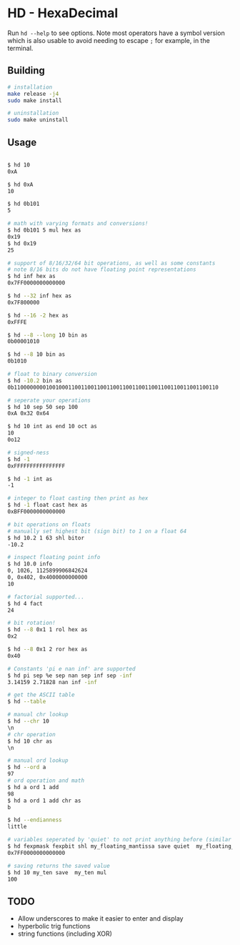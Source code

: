 # HD - HexaDecimal
Run `hd --help` to see options. Note most operators have a symbol version which is also usable to avoid needing to escape `;` for example, in the terminal.

## Building
```bash
# installation
make release -j4
sudo make install

# uninstallation
sudo make uninstall
```

## Usage
```bash

$ hd 10
0xA

$ hd 0xA
10

$ hd 0b101
5

# math with varying formats and conversions!
$ hd 0b101 5 mul hex as
0x19
$ hd 0x19
25

# support of 8/16/32/64 bit operations, as well as some constants
# note 8/16 bits do not have floating point representations
$ hd inf hex as
0x7FF0000000000000

$ hd --32 inf hex as
0x7F800000

$ hd --16 -2 hex as
0xFFFE

$ hd --8 --long 10 bin as
0b00001010

$ hd --8 10 bin as
0b1010

# float to binary conversion
$ hd -10.2 bin as
0b1100000000100100011001100110011001100110011001100110011001100110

# seperate your operations
$ hd 10 sep 50 sep 100
0xA 0x32 0x64

$ hd 10 int as end 10 oct as
10
0o12

# signed-ness
$ hd -1
0xFFFFFFFFFFFFFFFF

$ hd -1 int as
-1

# integer to float casting then print as hex
$ hd -1 float cast hex as
0xBFF0000000000000

# bit operations on floats
# manually set highest bit (sign bit) to 1 on a float 64
$ hd 10.2 1 63 shl bitor
-10.2

# inspect floating point info
$ hd 10.0 info
0, 1026, 1125899906842624
0, 0x402, 0x4000000000000
10

# factorial supported...
$ hd 4 fact
24

# bit rotation!
$ hd --8 0x1 1 rol hex as
0x2

$ hd --8 0x1 2 ror hex as
0x40

# Constants 'pi e nan inf' are supported
$ hd pi sep %e sep nan sep inf sep -inf
3.14159 2.71828 nan inf -inf

# get the ASCII table
$ hd --table

# manual chr lookup
$ hd --chr 10
\n
# chr operation
$ hd 10 chr as
\n

# manual ord lookup
$ hd --ord a
97
# ord operation and math
$ hd a ord 1 add
98
$ hd a ord 1 add chr as
b

$ hd --endianness
little

# variables seperated by 'quiet' to not print anything before (similar to end/sep)
$ hd fexpmask fexpbit shl my_floating_mantissa save quiet  my_floating_mantissa hex as
0x7FF0000000000000

# saving returns the saved value
$ hd 10 my_ten save  my_ten mul
100
```

## TODO
* Allow underscores to make it easier to enter and display
* hyperbolic trig functions
* string functions (including XOR)
